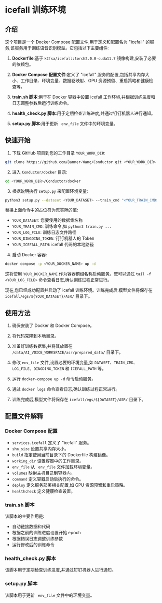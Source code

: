 # icefall 训练环境

## 介绍

这个项目是一个 Docker Compose 配置文件,用于定义和配置名为 "icefall"
的服务,该服务用于训练语音识别模型。它包括以下主要组件:

1. **Dockerfile**:基于 `k2fsa/icefall:torch2.0.0-cuda11.7` 镜像构建,安装了必要的依赖包。

2. **Docker Compose 配置文件**:定义了 "icefall" 服务的配置,包括共享内存大小、工作目录、环境变量、数据卷映射、GPU
   资源预留、重启策略和健康检查等。

3. **train.sh 脚本**:用于在 Docker 容器中设置 icefall 工作环境,并根据训练进度和日志调整参数后运行训练命令。

4. **health_check.py 脚本**:用于定期检查训练进度,并通过钉钉机器人进行通知。

5. **setup.py 脚本**:用于更新 ` env_file` 文件中的环境变量。

## 快速开始

1. 下载 GitHub 项目到您的工作目录 `YOUR_WORK_DIR`:

```bash
git clone https://github.com/Banner-Wang/Conductor.git <YOUR_WORK_DIR>
```

2. 进入 `Conductor/docker` 目录:

```bash
cd <YOUR_WORK_DIR>/Conductor/docker
```

3. 根据说明执行 `setup.py` 来配置环境变量:

```bash
python3 setup.py --dataset <YOUR_DATASET> --train_cmd "<YOUR_TRAIN_CMD>" --log_file <YOUR_LOG_FILE> --dingding_token <YOUR_DINGDING_TOKEN> --icefall_path <YOUR_ICEFALL_PATH>
```

替换上面命令中的占位符为您实际的值:

- `YOUR_DATASET`: 您要使用的数据集名称
- `YOUR_TRAIN_CMD`: 训练命令,如 `python3 train.py ...`
- `YOUR_LOG_FILE`: 训练日志文件路径
- `YOUR_DINGDING_TOKEN`: 钉钉机器人的 Token
- `YOUR_ICEFALL_PATH`: icefall 代码的本地路径

4. 启动 Docker 容器:

```bash
docker compose -p <YOUR_DOCKER_NAME> up -d
```

这将使用 `YOUR_DOCKER_NAME` 作为容器前缀名称启动服务。您可以通过 `tail -f <YOUR_LOG_FILE>` 命令查看日志,确认训练过程正常进行。

现在,您已经成功配置并启动了 icefall 训练环境。训练完成后,模型文件将保存在 `icefall/egs/${YOUR_DATASET}/ASR/` 目录下。

## 使用方法

1. 确保安装了 Docker 和 Docker Compose。

2. 将代码克隆到本地目录。

3. 准备好训练数据集,并将其放置在 `/data/AI_VOICE_WORKSPACE/asr/prepared_data/` 目录下。

4. 修改 `env_file` 文件,设置必要的环境变量,如 `DATASET`、`TRAIN_CMD`、`LOG_FILE`、`DINGDING_TOKEN` 和 `ICEFALL_PATH` 等。

5. 运行 `docker-compose up -d` 命令启动服务。

6. 通过 `docker logs` 命令查看日志,确认训练过程正常进行。

7. 训练完成后,模型文件将保存在 `icefall/egs/${DATASET}/ASR/` 目录下。

## 配置文件解释

### Docker Compose 配置

- `services.icefall` 定义了 "icefall" 服务。
- `shm_size` 设置共享内存大小。
- `build` 指定使用当前目录下的 Dockerfile 构建镜像。
- `working_dir` 设置容器中的工作目录。
- `env_file` 从 ` env_file` 文件加载环境变量。
- `volumes` 映射主机目录到容器内。
- `command` 定义容器启动后执行的命令。
- `deploy` 定义服务部署相关配置,如 GPU 资源预留和重启策略。
- `healthcheck` 定义健康检查设置。

### train.sh 脚本

该脚本的主要作用是:

- 自动链接数据和代码
- 根据之前的训练进度设置开始 epoch
- 根据错误日志调整训练参数
- 运行修改后的训练命令

### health_check.py 脚本

该脚本用于定期检查训练进度,并通过钉钉机器人进行通知。

### setup.py 脚本

该脚本用于更新 ` env_file` 文件中的环境变量。